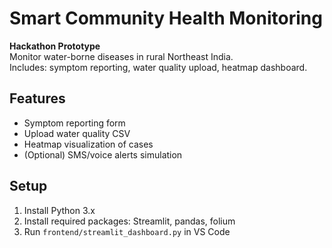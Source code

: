 # Smart Community Health Monitoring

**Hackathon Prototype**  
Monitor water-borne diseases in rural Northeast India.  
Includes: symptom reporting, water quality upload, heatmap dashboard.

## Features

- Symptom reporting form
- Upload water quality CSV
- Heatmap visualization of cases
- (Optional) SMS/voice alerts simulation

## Setup

1. Install Python 3.x
2. Install required packages: Streamlit, pandas, folium
3. Run `frontend/streamlit_dashboard.py` in VS Code
